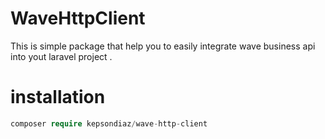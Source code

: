 # WaveHttpClient 
This is simple package that help you to easily integrate wave business api into yout laravel project .
# installation 

```php
composer require kepsondiaz/wave-http-client
```